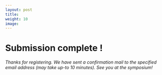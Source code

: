 ```yaml
---
layout: post
title: 
weight: 10
image: 
---
```


<h1>Submission complete !</h1>

<h6>Thanks for registering. We have sent a confirmation mail to the specified email address (may take up-to 10 minutes). See you at the symposium!</h6>
